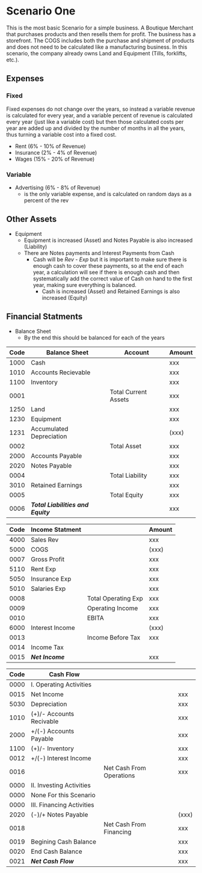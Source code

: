 # Scenario One
This is the most basic Scenario for a simple business. A Boutique Merchant that purchases products and then resells them for profit. The business has a storefront.
The COGS includes both the purchase and shipment of products and does not need to be calculated like a manufacturing business.
In this scenario, the company already owns Land and Equipment (Tills, forklifts, etc.). 

## Expenses
### Fixed
Fixed expenses do not change over the years, so instead a variable revenue is calculated for every year, and a variable percent of revenue is 
calculated every year (just like a variable cost) but then those calculated costs per year are added up and divided by the number of months in all 
the years, thus turning a variable cost into a fixed cost. 

- Rent (6% - 10% of Revenue)
- Insurance (2% - 4% of Revenue)
- Wages (15% - 20% of Revenue)

### Variable
- Advertising (6% - 8% of Revenue)
  - is the only variable expense, and is calculated on random days as a percent of the rev

## Other Assets
- Equipment
  - Equipment is increased (Asset) and Notes Payable is also increased (Liability)
  - There are Notes payments and Interest Payments from Cash
    - Cash will be *Rev - Exp* but it is important to make sure there is enough cash to cover these payments,
      so at the end of each year, a calculation will see if there is enough cash and then systematically add the
      correct value of Cash on hand to the first year, making sure everything is balanced.
      - Cash is increased (Asset) and Retained Earnings is also increased (Equity)

     
## Financial Statments
- Balance Sheet
  - By the end this should be balanced for each of the years

|Code|**Balance Sheet**|Account|Amount|
|---|---|---|---|
|1000|Cash||xxx|
|1010|Accounts Recievable||xxx|
|1100|Inventory||xxx|
|0001||Total Current Assets|xxx|
|1250|Land||xxx|
|1230|Equipment||xxx|
|1231|Accumulated Depreciation||(xxx)|
|0002||Total Asset|xxx|
|2000|Accounts Payable||xxx|
|2020|Notes Payable||xxx|
|0004||Total Liability|xxx|
|3010|Retained Earnings||xxx|
|0005||Total Equity|xxx|
|0006|***Total Liabilities and Equity***||xxx|

|Code|**Income Statment**||Amount|
|---|---|---|---|
|4000|Sales Rev||xxx|
|5000|COGS||(xxx)|
|0007|Gross Profit||xxx|
|5110|Rent Exp||xxx|
|5050|Insurance Exp||xxx|
|5010|Salaries Exp||xxx|
|0008||Total Operating Exp|xxx|
|0009||Operating Income|xxx|
|0010||EBITA|xxx|
|6000|Interest Income||(xxx)|
|0013||Income Before Tax|xxx|
|0014|Income Tax|||
|0015|***Net Income***||xxx|

|Code|**Cash Flow**|||
|---|---|---|---|
|0000|I. Operating Activities|||
|0015|Net Income||xxx|
|5030|Depreciation||xxx|
|1010|(+)/- Accounts Recivable||xxx|
|2000|+/(-) Accounts Payable||xxx|
|1100|(+)/- Inventory||xxx|
|0012|+/(-) Interest Income||xxx|
|0016||Net Cash From Operations|xxx|
|0000|II. Investing Activities|||
|0000|None For this Scenario|||
|0000|III. Financing Activities|||
|2020|(-)/+ Notes Payable||(xxx)|
|0018||Net Cash From Financing|xxx|
|0019|Begining Cash Balance||xxx|
|0020|End Cash Balance||xxx|
|0021|***Net Cash Flow***||xxx|


